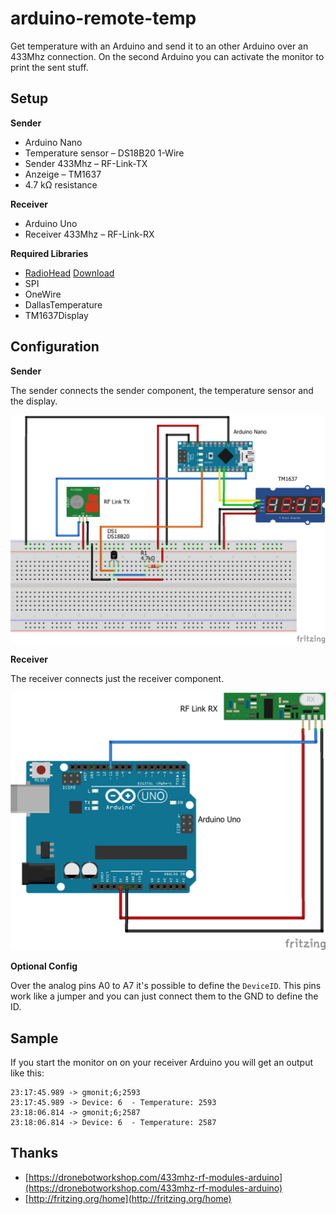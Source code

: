 # arduino-remote-temp

Get temperature with an Arduino and send it to an other Arduino over an 433Mhz connection.
On the second Arduino you can activate the monitor to print the sent stuff.

## Setup

**Sender**
-	Arduino Nano
-	Temperature sensor – DS18B20 1-Wire
-	Sender 433Mhz – RF-Link-TX
-	Anzeige – TM1637
-	4.7 kΩ resistance

**Receiver**
-	Arduino Uno
-	Receiver 433Mhz – RF-Link-RX

**Required Libraries**
- [RadioHead](http://www.airspayce.com/mikem/arduino/RadioHead) [Download](http://www.airspayce.com/mikem/arduino/RadioHead/RadioHead-1.91.zip)
- SPI
- OneWire
- DallasTemperature
- TM1637Display

## Configuration

**Sender**

The sender connects the sender component, the temperature sensor and the display.

![alt text](scheme/sender.png "sender platine scheme")

**Receiver**

The receiver connects just the receiver component.

![alt text](scheme/receiver.png "reciever platine scheme")

**Optional Config**

Over the analog pins A0 to A7 it's possible to define the `DeviceID`.
This pins work like a jumper and you can just connect them to the GND to define the ID.

## Sample

If you start the monitor on on your receiver Arduino you will get an output like this:

    23:17:45.989 -> gmonit;6;2593
    23:17:45.989 -> Device: 6  - Temperature: 2593
    23:18:06.814 -> gmonit;6;2587
    23:18:06.814 -> Device: 6  - Temperature: 2587

## Thanks

- [https://dronebotworkshop.com/433mhz-rf-modules-arduino](https://dronebotworkshop.com/433mhz-rf-modules-arduino)
- [http://fritzing.org/home](http://fritzing.org/home)

